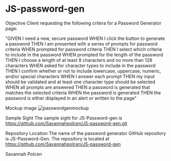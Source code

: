 # JS-password-gen

Objective 
Client requesting the following critera for a Password Generator page:

"GIVEN I need a new, secure password
WHEN I click the button to generate a password
THEN I am presented with a series of prompts for password criteria
WHEN prompted for password criteria
THEN I select which criteria to include in the password
WHEN prompted for the length of the password
THEN I choose a length of at least 8 characters and no more than 128 characters
WHEN asked for character types to include in the password
THEN I confirm whether or not to include lowercase, uppercase, numeric, and/or special characters
WHEN I answer each prompt
THEN my input should be validated and at least one character type should be selected
WHEN all prompts are answered
THEN a password is generated that matches the selected criteria
WHEN the password is generated
THEN the password is either displayed in an alert or written to the page"

Mockup image
![passwordgenmockup](https://user-images.githubusercontent.com/29647525/145741594-f5e30503-ea92-4824-ba7d-f541ec758db1.png)

Sample Sight
The sample sight for JS-Password-gen is https://github.com/Savannahpolcen/JS-password-gen.git

Repository Location
The name of the password generator GitHub repository is JS-Password-Gen. The repository is located at 
https://github.com/Savannahpolcen/JS-password-gen

Savannah Polcen
